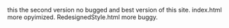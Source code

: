 this the second version no bugged and best version of this site.
 index.html more opyimized.
 RedesignedStyle.html more buggy.
